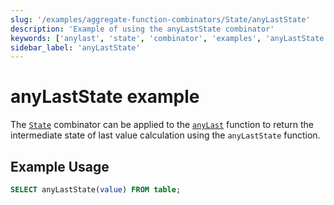 ```yaml
---
slug: '/examples/aggregate-function-combinators/State/anyLastState'
description: 'Example of using the anyLastState combinator'
keywords: ['anylast', 'state', 'combinator', 'examples', 'anyLastState']
sidebar_label: 'anyLastState'
---
```


# anyLastState example

The [`State`](/sql-reference/aggregate-functions/combinators#-state) combinator can be applied to the [`anyLast`](/sql-reference/aggregate-functions/reference/anylast) function to return the intermediate state of last value calculation using the `anyLastState` function.

## Example Usage

```sql
SELECT anyLastState(value) FROM table;
``` 